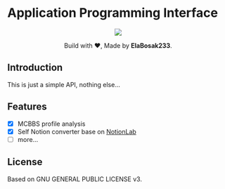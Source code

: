 # Application Programming Interface

<div align="center">

![](https://socialify.git.ci/elabosak233/api/image?font=Bitter&forks=1&issues=1&language=1&name=1&owner=1&pattern=Circuit%20Board&pulls=1&stargazers=1&theme=Light)

Build with ♥, Made by **ElaBosak233**.

</div>

## Introduction

This is just a simple API, nothing else...

## Features

- [x] MCBBS profile analysis
- [x] Self Notion converter base on [NotionLab](https://github.com/ElaBosak233/NotionLab)
- [ ] more...

## License

Based on GNU GENERAL PUBLIC LICENSE v3.